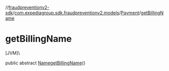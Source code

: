 //[fraudpreventionv2-sdk](../../../index.md)/[com.expediagroup.sdk.fraudpreventionv2.models](../index.md)/[Payment](index.md)/[getBillingName](get-billing-name.md)

# getBillingName

[JVM]\

public abstract [Name](../-name/index.md)[getBillingName](get-billing-name.md)()
